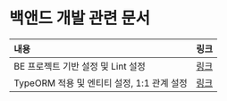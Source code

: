 # 백앤드 개발 관련 문서

 
내용 |링크
:-|:-
BE 프로젝트 기반 설정 및 Lint 설정 | [링크](./init.md)
TypeORM 적용 및 엔티티 설정, 1:1 관계 설정 | [링크](./TypeORM.md)
